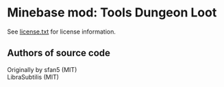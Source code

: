 Minebase mod: Tools Dungeon Loot
================================
See [license.txt](./license.txt) for license information.

Authors of source code
----------------------
Originally by sfan5 (MIT)  
LibraSubtilis (MIT)
